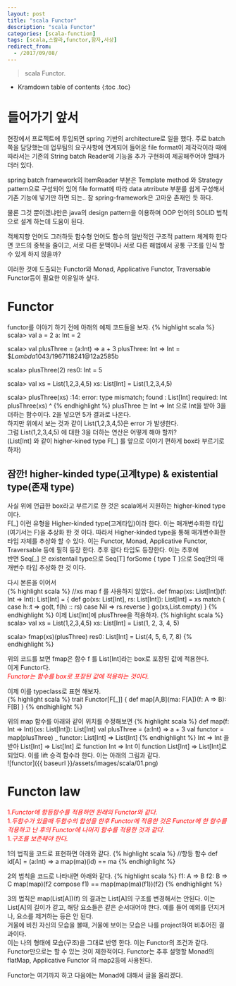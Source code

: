 ```yaml
---
layout: post
title: "scala Functor"
description: "scala Functor"
categories: [scala-function]
tags: [scala,스칼라,functor,함자,사상]
redirect_from:
  - /2017/09/08/
---
```


> scala Functor.
>


* Kramdown table of contents
{:toc .toc}

# 들어가기 앞서
현장에서 프로젝트에 투입되면 spring 기반의 architecture로 일을 했다. 주로 batch 쪽을 담당했는데 업무팀의 요구사항에 연계되어 들어온 file format이 제각각이라 때에 따라서는 기존의 String batch Reader에 기능을 추가 구현하여 제공해주어야 할때가 더러 있다.  

spring batch framework의 ItemReader 부분은 Template method 와 Strategy pattern으로 구성되어 있어 file format에 따라 data atrribute 부분를 쉽게 구성해서 기존 기능에 넣기만 하면 되는.. 참 spring-framework은 고마운 존재인 듯 하다.  

물론 그것 뿐이겠냐만은 java의 design pattern을 이용하며 OOP 언어의 SOLID 법칙으로 설계 하는데 도움이 된다.  

객체지향 언어도 그러하듯 함수형 언어도 함수의 일반적인 구조적 pattern 체계화 한다면 코드의 중복을 줄이고, 서로 다른 문맥이나 서로 다른 해법에서 공통 구조를 인식 할 수 있게 하지 않을까?

이러한 것에 도출되는 Functor와 Monad, Applicative Functor, Traversable Functor등이 필요한 이유일까 싶다.  



# Functor
functor를 이야기 하기 전에 아래의 예제 코드들을 보자.
{% highlight scala %}
scala> val a = 2
a: Int = 2
 
scala> val plusThree = (a:Int) => a + 3
plusThree: Int => Int = $$Lambda$1043/1967118241@12a2585b
 
scala> plusThree(2)
res0: Int = 5
 
scala> val xs = List(1,2,3,4,5)
xs: List[Int] = List(1,2,3,4,5)
 
scala> plusThree(xs)
:14: error: type mismatch;
 found   : List[Int]
 required: Int
       plusThree(xs)
                 ^
{% endhighlight %}
plusThree 는 Int => Int 으로 Int을 받아 3을 더하는 함수이다. 2을 넣으면 5가 결과로 나온다.  
하지만 위에서 보는 것과 같이 List(1,2,3,4,5)은 error 가 발생한다.  
그럼 List(1,2,3,4,5) 에 대한 3을 더하는 연산은 어떻게 해야 할까?  
(List[Int] 와 같이 higher-kined type F[_] 를 앞으로 이야기 편하게 box라 부르기로 하자)  

## 잠깐! higher-kinded type(고계type) & existential type(존재 type)
사실 위에 언급한 box라고 부르기로 한 것은 scala에서 지원하는 higher-kined type이다.  
F[\_] 이런 유형을 Higher-kinded type(고계타입)이라 한다. 이는 매개변수화한 타입 (여기서는 F)을 추상화 한 것 이다. 따라서 Higher-kinded type을 통해 매개변수화한 타입 자체를 추상화 할 수 있다. 이는 Functor, Monad, Applicative Functor, Traversable 등에 필히 등장 한다. 추후 람다 타입도 등장한다. 이는 추후에   
반면 Seq[\_] 은 existentail type으로 Seq[T] forSome { type T }으로 Seq안의 매개변수 타입 추상화 한 것 이다.  

다시 본론을 이어서  
{% highlight scala %}
//xs map f 를 사용하지 않았다..
def fmap(xs: List[Int])(f: Int => Int): List[Int] = {
  def go(xs: List[Int], rs: List[Int]): List[Int] = xs match {
    case h::t => go(t, f(h) :: rs)
    case Nil => rs.reverse
  }
  go(xs,List.empty)
}
{% endhighlight %}
이제 List[Int]에 plusThree을 적용하자.
{% highlight scala %}
scala> val xs = List(1,2,3,4,5)
xs: List[Int] = List(1, 2, 3, 4, 5)
 
scala> fmap(xs)(plusThree)
res0: List[Int] = List(4, 5, 6, 7, 8)
{% endhighlight %}

위의 코드를 보면 fmap은 함수 f 를  List[Int]라는 box로 포장된 값에 적용한다.  
이게 Functor다.  
<span style="color:red">*Functor는 함수를 box로 포장된 값에 적용하는 것이다.*</span>

이제 이를 typeclass로 표현 해보자.  
{% highlight scala %}
trait Functor[F[_]] {
  def map[A,B](ma: F[A])(f: A => B): F[B]
}
{% endhighlight %}

위의 map 함수를 아래와 같이 위치를 수정해보면
{% highlight scala %}
def map(f: Int => Int)(xs: List[Int]): List[Int]
val plusThree = (a:Int) => a + 3
val functor = map(plusThree) _
functor: List[Int] => List[Int]
{% endhighlight %}
Int => Int 을 받아 List[Int] => List[Int] 로 function Int => Int 이 function List[Int] => List[Int]로 되었다. 이를 lift 승격 함수라 한다. 이는 아래의 그림과 같다.  
![functor]({{ baseurl }}/assets/images/scala/01.png)  

# Functon law
<span style="color:red">1.*Functor에 항등함수를 적용하면 원래의 Functor와 같다.*</span>  
<span style="color:red">1.*두함수가 있을때 두함수의 합성을 한후 Functor에 적용한 것은 Functor에 한 함수를 적용하고 난 후의 Functor에  나머지 함수를 적용한 것과 같다.*</span>  
<span style="color:red">1.*구조를 보존해야 한다.*</span>  

1의 법칙을 코드로 표현하면 아래와 같다. 
{% highlight scala %}
//항등 함수 
def id[A] = (a:Int) => a
map(ma)(id) == ma
{% endhighlight %}

2의 법칙을 코드로 나타내면 아래와 같다.
{% highlight scala %}
f1: A => B
f2: B => C
map(map)(f2 compose f1) == map(map(ma)(f1))(f2)
{% endhighlight %}

3의 법칙은 map(List[A])(f) 의 결과는 List[A]의 구조를 변경해서는 안된다. 이는 List[A]의 길이가 같고, 해당 요소들은 같은 순서대어야 한다. 예를 들어 예외를 던지거나, 요소를 제거하는 등은 안 된다.  
거울에 비친 자신의 모습을 볼때, 거울에 보이는 모습은 나를 project하여 비추어진 결과이다.  
이는 나의 형태에 모습(구조)을 그대로 반영 한다. 이는 Functor의 조건과 같다.  
Functor만으로는 할 수 있는 것이 제한적이다. Functor는 추후 설명할 Monad의 flatMap, Applicative Functor 의 map2등에 사용된다.  

Functor는 여기까지 하고 다음에는 Monad에 대해서 글을 올리겠다.

[^1]: This is a footnote.

[kramdown]: https://kramdown.gettalong.org/
[Simple Texture]: https://github.com/yizeng/jekyll-theme-simple-texture
